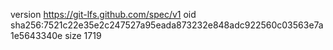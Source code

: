 version https://git-lfs.github.com/spec/v1
oid sha256:7521c22e35e2c247527a95eada873232e848adc922560c03563e7a1e5643340e
size 1719
